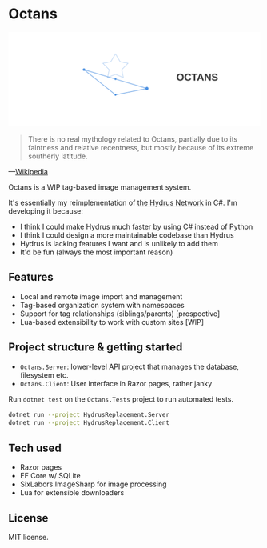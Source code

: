 # Octans

![Logo for Octans, showing a constellation and the project name](docs/octans-logo.svg "Title")

> There is no real mythology related to Octans, partially due to its faintness and relative recentness, but mostly because of its extreme southerly latitude.

—[Wikipedia](https://en.wikipedia.org/wiki/Octans)

Octans is a WIP tag-based image management system.

It's essentially my reimplementation of [the Hydrus Network](https://hydrusnetwork.github.io/hydrus/index.html) in C#.
I'm developing it because:

- I think I could make Hydrus much faster by using C# instead of Python
- I think I could design a more maintainable codebase than Hydrus
- Hydrus is lacking features I want and is unlikely to add them
- It'd be fun (always the most important reason)

## Features

- Local and remote image import and management
- Tag-based organization system with namespaces
- Support for tag relationships (siblings/parents) [prospective]
- Lua-based extensibility to work with custom sites [WIP]

## Project structure & getting started

- `Octans.Server`: lower-level API project that manages the database, filesystem etc.
- `Octans.Client`: User interface in Razor pages, rather janky

Run `dotnet test` on the `Octans.Tests` project to run automated tests.

   ```bash
   dotnet run --project HydrusReplacement.Server
   dotnet run --project HydrusReplacement.Client
   ```

## Tech used

- Razor pages
- EF Core w/ SQLite
- SixLabors.ImageSharp for image processing
- Lua for extensible downloaders

## License

MIT license.